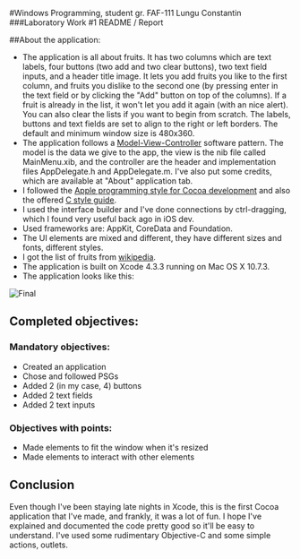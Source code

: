 #Windows Programming, student gr. FAF-111 Lungu Constantin
###Laboratory Work #1 README / Report

##About the application:

* The application is all about fruits. It has two columns which are text labels, four buttons (two add and two clear buttons), two text field inputs, and a header title image. It lets you add fruits you like to the first column, and fruits you dislike to the second one (by pressing enter in the text field or by clicking the "Add" button on top of the columns). If a fruit is already in the list, it won't let you add it again (with an nice alert). You can also clear the lists if you want to begin from scratch. The labels, buttons and text fields are set to align to the right or left borders. The default and minimum window size is 480x360. 
* The application follows a [Model-View-Controller](http://en.wikipedia.org/wiki/Model%E2%80%93view%E2%80%93controller) software pattern. The model is the data we give to the app, the view is the nib file called MainMenu.xib, and the controller are the header and implementation files AppDelegate.h and AppDelegate.m. I've also put some credits, which are available at "About" application tab.
* I followed the [Apple programming style for Cocoa development](https://developer.apple.com/library/mac/#documentation/Cocoa/Conceptual/CodingGuidelines/CodingGuidelines.html) and also the offered [C style guide](https://github.com/nickbjohnson4224/rhombus/wiki/C-style-guide).
* I used the interface builder and I've done connections by ctrl-dragging, which I found very useful back ago in iOS dev.
* Used frameworks are: AppKit, CoreData and Foundation.
* The UI elements are mixed and different, they have different sizes and fonts, different styles.
* I got the list of fruits from [wikipedia](http://simple.wikipedia.org/wiki/List_of_fruits).
* The application is built on Xcode 4.3.3 running on Mac OS X 10.7.3.
* The application looks like this:
 
![Final](http://oi54.tinypic.com/67o280.jpg)

## Completed objectives:

### Mandatory objectives:
* Created an application
* Chose and followed PSGs
* Added 2 (in my case, 4) buttons
* Added 2 text fields
* Added 2 text inputs

### Objectives with points:
* Made elements to fit the window when it's resized
* Made elements to interact with other elements

## Conclusion
Even though I've been staying late nights in Xcode, this is the first Cocoa application that I've made, and frankly, it was a lot of fun. I hope I've explained and documented the code pretty good so it'll be easy to understand. I've used some rudimentary Objective-C and some simple actions, outlets.
